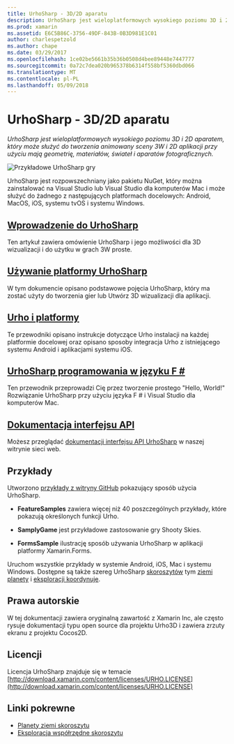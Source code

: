 ```yaml
---
title: UrhoSharp - 3D/2D aparatu
description: UrhoSharp jest wieloplatformowych wysokiego poziomu 3D i 2D aparatem, który może służyć do tworzenia animowany sceny 3W i 2D aplikacji przy użyciu mają geometrię, materiałów, świateł i aparatów fotograficznych.
ms.prod: xamarin
ms.assetid: E6C5B86C-3756-49DF-843B-0B3D981E1C01
author: charlespetzold
ms.author: chape
ms.date: 03/29/2017
ms.openlocfilehash: 1ce02be5661b35b36b0508d4bee89448e7447777
ms.sourcegitcommit: 0a72c7dea020b965378b6314f558bf5360dbd066
ms.translationtype: MT
ms.contentlocale: pl-PL
ms.lasthandoff: 05/09/2018
---
```

# <a name="urhosharp---3d2d-engine"></a>UrhoSharp - 3D/2D aparatu

_UrhoSharp jest wieloplatformowych wysokiego poziomu 3D i 2D aparatem, który może służyć do tworzenia animowany sceny 3W i 2D aplikacji przy użyciu mają geometrię, materiałów, świateł i aparatów fotograficznych._

![Przykładowe UrhoSharp gry](images/video.gif)

UrhoSharp jest rozpowszechniany jako pakietu NuGet, który można zainstalować na Visual Studio lub Visual Studio dla komputerów Mac i może służyć do żadnego z następujących platformach docelowych: Android, MacOS, iOS, systemu tvOS i systemu Windows.

## <a name="an-introduction-to-urhosharpgraphics-gamesurhosharpintroductionmd"></a>[Wprowadzenie do UrhoSharp](~/graphics-games/urhosharp/introduction.md)

Ten artykuł zawiera omówienie UrhoSharp i jego możliwości dla 3D wizualizacji i do użytku w grach 3W proste.

## <a name="using-urhosharpgraphics-gamesurhosharpusingmd"></a>[Używanie platformy UrhoSharp](~/graphics-games/urhosharp/using.md)

W tym dokumencie opisano podstawowe pojęcia UrhoSharp, który ma zostać użyty do tworzenia gier lub Utwórz 3D wizualizacji dla aplikacji.

## <a name="urho-and-your-platformgraphics-gamesurhosharpplatformindexmd"></a>[Urho i platformy](~/graphics-games/urhosharp/platform/index.md)

Te przewodniki opisano instrukcje dotyczące Urho instalacji na każdej platformie docelowej oraz opisano sposoby integracja Urho z istniejącego systemu Android i aplikacjami systemu iOS.

## <a name="programming-urhosharp-with-fgraphics-gamesurhosharpfsharpmd"></a>[UrhoSharp programowania w języku F #](~/graphics-games/urhosharp/fsharp.md)

Ten przewodnik przeprowadzi Cię przez tworzenie prostego "Hello, World!" Rozwiązanie UrhoSharp przy użyciu języka F # i Visual Studio dla komputerów Mac.

## <a name="api-documentationhttpsdeveloperxamarincomapirooturho"></a>[Dokumentacja interfejsu API](https://developer.xamarin.com/api/root/Urho/)

Możesz przeglądać [dokumentacji interfejsu API UrhoSharp](https://developer.xamarin.com/api/root/Urho/) w naszej witrynie sieci web.

## <a name="samples"></a>Przykłady

Utworzono [przykłady z witryny GitHub](http://github.com/xamarin/urho-samples) pokazujący sposób użycia UrhoSharp.

- **FeatureSamples** zawiera więcej niż 40 poszczególnych przykłady, które pokazują określonych funkcji Urho.

- **SamplyGame** jest przykładowe zastosowanie gry Shooty Skies.

- **FormsSample** ilustrację sposób używania UrhoSharp w aplikacji platformy Xamarin.Forms.

Uruchom wszystkie przykłady w systemie Android, iOS, Mac i systemu Windows.
Dostępne są także szereg UrhoSharp [skoroszytów](https://developer.xamarin.com/workbooks/) tym [ziemi planety](https://developer.xamarin.com/workbooks/graphics/urhosharp/planetearth/planetearth.workbook) i [eksploracji koordynuje](https://developer.xamarin.com/workbooks/graphics/urhosharp/coordinates/ExploringUrhoCoordinates.workbook).

## <a name="copyright"></a>Prawa autorskie

W tej dokumentacji zawiera oryginalną zawartość z Xamarin Inc, ale często rysuje dokumentacji typu open source dla projektu Urho3D i zawiera zrzuty ekranu z projektu Cocos2D.

## <a name="license"></a>Licencji

Licencja UrhoSharp znajduje się w temacie [http://download.xamarin.com/content/licenses/URHO.LICENSE](http://download.xamarin.com/content/licenses/URHO.LICENSE)

## <a name="related-links"></a>Linki pokrewne

- [Planety ziemi skoroszytu](https://developer.xamarin.com/workbooks/graphics/urhosharp/planetearth/planetearth.workbook)
- [Eksploracja współrzędne skoroszytu](https://developer.xamarin.com/workbooks/graphics/urhosharp/coordinates/ExploringUrhoCoordinates.workbook)
